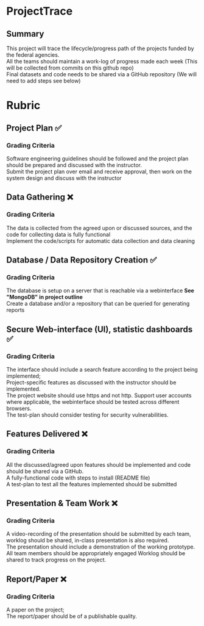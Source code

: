 # ProjectTrace
## Summary
This project will trace the lifecycle/progress path of the projects funded by the federal agencies.\
All the teams should maintain a work-log of progress made each week (This will be collected from commits on this github repo)\
Final datasets and code needs to be shared via a GitHub repository (We will need to add steps see below)

# Rubric
## Project Plan ✅
### Grading Criteria
Software engineering guidelines should be followed and the project plan should be prepared and discussed with the instructor.\
Submit the project plan over email and receive approval, then work on the system design and discuss with the instructor

## Data Gathering ❌
### Grading Criteria
The data is collected from the agreed upon or discussed sources, and the code for collecting data is fully functional\
Implement the code/scripts for automatic data collection and data cleaning

## Database / Data Repository Creation ✅
### Grading Criteria
The database is setup on a server that is reachable via a webinterface **See "MongoDB" in project outline**\
Create a database and/or a repository that can be queried for generating reports

## Secure Web-interface (UI), statistic dashboards ✅
### Grading Criteria
The interface should include a search feature according to the project being implemented;\
Project-specific features as discussed with the instructor should be implemented.\
The project website should use https and not http.
Support user accounts where applicable, the webinterface should be tested across different browsers.\
The test-plan should consider testing for security vulnerabilities.

## Features Delivered ❌
### Grading Criteria
All the discussed/agreed upon features should be implemented and code should be shared via a GitHub.\
A fully-functional code with steps to install (README file)\
A test-plan to test all the features implemented should be submitted

## Presentation & Team Work ❌
### Grading Criteria
A video-recording of the presentation should be submitted by each team, worklog should be shared, in-class presentation is also required.\
The presentation should include a demonstration of the working prototype.\
All team members should be appropriately engaged Worklog should be shared to track progress on the project.

## Report/Paper ❌
### Grading Criteria
A paper on the project;\
The report/paper should be of a publishable quality.
